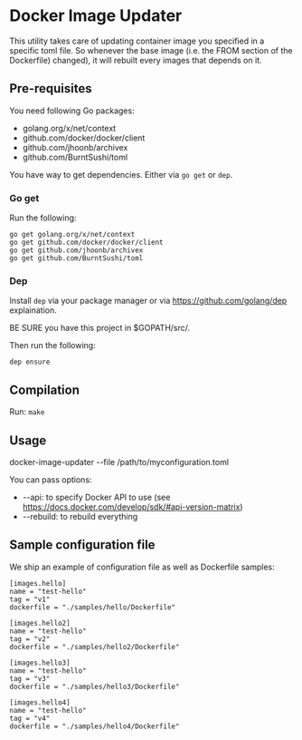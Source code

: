 # Docker Image Updater

This utility takes care of updating container image you specified in a specific
toml file. So whenever the base image (i.e. the FROM section of the Dockerfile)
changed), it will rebuilt every images that depends on it.

## Pre-requisites

You need following Go packages:

 * golang.org/x/net/context
 * github.com/docker/docker/client
 * github.com/jhoonb/archivex
 * github.com/BurntSushi/toml

You have way to get dependencies. Either via `go get` or `dep`.

### Go get

Run the following:
```
go get golang.org/x/net/context
go get github.com/docker/docker/client
go get github.com/jhoonb/archivex
go get github.com/BurntSushi/toml
```

### Dep

Install `dep` via your package manager or via https://github.com/golang/dep
explaination.

BE SURE you have this project in $GOPATH/src/.

Then run the following:

```
dep ensure
```

## Compilation

Run: `make`

## Usage

docker-image-updater --file /path/to/myconfiguration.toml

You can pass options:
 * --api: to specify Docker API to use (see https://docs.docker.com/develop/sdk/#api-version-matrix)
 * --rebuild: to rebuild everything

## Sample configuration file

We ship an example of configuration file as well as Dockerfile samples:

```
[images.hello]
name = "test-hello"
tag = "v1"
dockerfile = "./samples/hello/Dockerfile"

[images.hello2]
name = "test-hello"
tag = "v2"
dockerfile = "./samples/hello2/Dockerfile"

[images.hello3]
name = "test-hello"
tag = "v3"
dockerfile = "./samples/hello3/Dockerfile"

[images.hello4]
name = "test-hello"
tag = "v4"
dockerfile = "./samples/hello4/Dockerfile"
```

